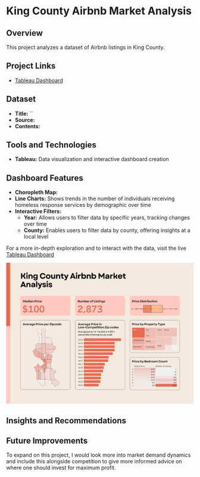 # King County Airbnb Market Analysis

## Overview

This project analyzes a dataset of Airbnb listings in King County. 

## Project Links
- [Tableau Dashboard](https://public.tableau.com/app/profile/aliyah.good/viz/AirBNBSalesAnalysis/Dashboard3)
  
## Dataset
- **Title:** ``
- **Source:**
- **Contents:**

## Tools and Technologies
- **Tableau:** Data visualization and interactive dashboard creation

## Dashboard Features
- **Choropleth Map:** 
- **Line Charts:** Shows trends in the number of individuals receiving homeless response services by demographic over time 
- **Interactive Filters:**
   - **Year:** Allows users to filter data by specific years, tracking changes over time
   - **County:** Enables users to filter data by county, offering insights at a local level

For a more in-depth exploration and to interact with the data, visit the live [Tableau Dashboard](https://public.tableau.com/app/profile/aliyah.good/viz/AirBNBSalesAnalysis/Dashboard3)

![King_County_Airbnb_Dashboard](./King_County_Airbnb_Dashboard.png)

## Insights and Recommendations

## Future Improvements
To expand on this project, I would look more into market demand dynamics and include this alongside competition to give more informed advice on where one should invest for maximum profit. 
